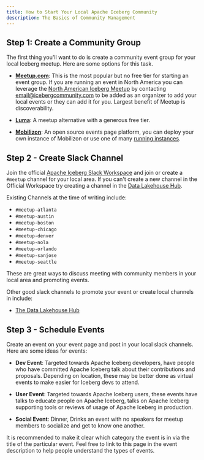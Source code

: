 ```yaml
---
title: How to Start Your Local Apache Iceberg Community
description: The Basics of Community Management
---
```


## Step 1: Create a Community Group

The first thing you'll want to do is create a community event group for your local Iceberg meetup. Here are some options for this task.

- [**Meetup.com**](https://www.meetup.com): This is the most popular but no free tier for starting an event group. If you are running an event in North America you can leverage the [North American Iceberg Meetup](https://www.meetup.com/north-american-community-run-apache-iceberg-meetups/) by contacting email@icebergcommunity.com to be added as an organizer to add your local events or they can add it for you. Largest benefit of Meetup is discoverability.

- [**Luma**](https://www.lu.ma): A meetup alternative with a generous free tier.

- [**Mobilizon**](https://www.joinmobilizon.org): An open source events page platform, you can deploy your own instance of Mobilizon or use one of many [running instances](https://instances.joinmobilizon.org/instances).

## Step 2 - Create Slack Channel

Join the official [Apache Iceberg Slack Workspace](https://iceberg.apache.org/community/) and join or create a `#meetup` channel for your local area. If you can't create a new channel in the Official Workspace try creating a channel in the [Data Lakehouse Hub](https://join.slack.com/t/thedatalakehousehub/shared_invite/zt-274yc8sza-mI2zhCW8LGkOh1uxuf8T5Q).

Existing Channels at the time of writing include:

- `#meetup-atlanta`
- `#meetup-austin`
- `#meetup-boston`
- `#meetup-chicago`
- `#meetup-denver`
- `#meetup-nola`
- `#meetup-orlando`
- `#meetup-sanjose`
- `#meetup-seattle`

These are great ways to discuss meeting with community members in your local area and promoting events.

Other good slack channels to promote your event or create local channels in include:

- [The Data Lakehouse Hub](https://join.slack.com/t/thedatalakehousehub/shared_invite/zt-274yc8sza-mI2zhCW8LGkOh1uxuf8T5Q)

## Step 3 - Schedule Events

Create an event on your event page and post in your local slack channels. Here are some ideas for events:

- **Dev Event**: Targeted towards Apache Iceberg developers, have people who have committed Apache Iceberg talk about their contributions and proposals. Depending on location, these may be better done as virtual events to make easier for Iceberg devs to attend.

- **User Event**: Targeted towards Apache Iceberg users, these events have talks to educate people on Apache Iceberg, talks on Apache Iceberg supporting tools or reviews of usage of Apache Iceberg in production.

- **Social Event**: Dinner, Drinks an event with no speakers for meetup members to socialize and get to know one another.

It is recommended to make it clear which category the event is in via the title of the particular event. Feel free to link to this page in the event description to help people understand the types of events.

